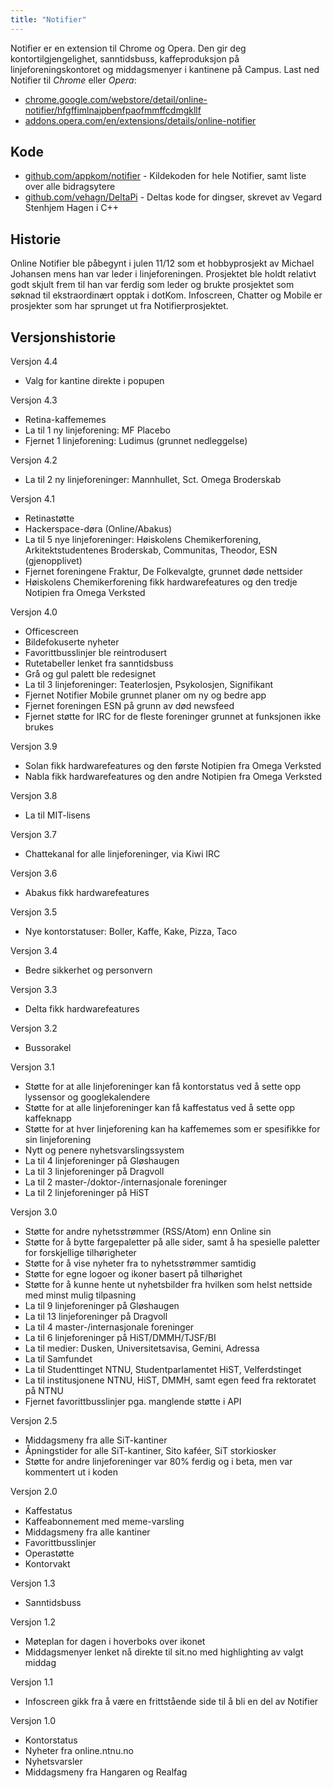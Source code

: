 ```yaml
---
title: "Notifier"
---
```


Notifier er en extension til Chrome og Opera. Den gir deg kontortilgjengelighet, sanntidsbuss, kaffeproduksjon på linjeforeningskontoret og middagsmenyer i kantinene på Campus. Last ned Notifier til *Chrome* eller *Opera*:

* [chrome.google.com/webstore/detail/online-notifier/hfgffimlnajpbenfpaofmmffcdmgkllf](https://chrome.google.com/webstore/detail/online-notifier/hfgffimlnajpbenfpaofmmffcdmgkllf)
* [addons.opera.com/en/extensions/details/online-notifier](https://addons.opera.com/en/extensions/details/online-notifier)

## Kode

* [github.com/appkom/notifier](https://github.com/appkom/notifier/) - Kildekoden for hele Notifier, samt liste over alle bidragsytere
* [github.com/vehagn/DeltaPi](https://github.com/vehagn/DeltaPi) - Deltas kode for dingser, skrevet av Vegard Stenhjem Hagen i C++

## Historie

Online Notifier ble påbegynt i julen 11/12 som et hobbyprosjekt av Michael Johansen mens han var leder i linjeforeningen. Prosjektet ble holdt relativt godt skjult frem til han var ferdig som leder og brukte prosjektet som søknad til ekstraordinært opptak i dotKom. Infoscreen, Chatter og Mobile er prosjekter som har sprunget ut fra Notifierprosjektet.

## Versjonshistorie

Versjon 4.4

- Valg for kantine direkte i popupen

Versjon 4.3

- Retina-kaffememes
- La til 1 ny linjeforening: MF Placebo
- Fjernet 1 linjeforening: Ludimus (grunnet nedleggelse)

Versjon 4.2

- La til 2 ny linjeforeninger: Mannhullet, Sct. Omega Broderskab

Versjon 4.1

- Retinastøtte
- Hackerspace-døra (Online/Abakus)
- La til 5 nye linjeforeninger: Høiskolens Chemikerforening, Arkitektstudentenes Broderskab, Communitas, Theodor, ESN (gjenopplivet)
- Fjernet foreningene Fraktur, De Folkevalgte, grunnet døde nettsider
- Høiskolens Chemikerforening fikk hardwarefeatures og den tredje Notipien fra Omega Verksted

Versjon 4.0

- Officescreen
- Bildefokuserte nyheter
- Favorittbusslinjer ble reintrodusert
- Rutetabeller lenket fra sanntidsbuss
- Grå og gul palett ble redesignet
- La til 3 linjeforeninger: Teaterlosjen, Psykolosjen, Signifikant
- Fjernet Notifier Mobile grunnet planer om ny og bedre app
- Fjernet foreningen ESN på grunn av død newsfeed
- Fjernet støtte for IRC for de fleste foreninger grunnet at funksjonen ikke brukes

Versjon 3.9

- Solan fikk hardwarefeatures og den første Notipien fra Omega Verksted
- Nabla fikk hardwarefeatures og den andre Notipien fra Omega Verksted

Versjon 3.8

- La til MIT-lisens

Versjon 3.7

- Chattekanal for alle linjeforeninger, via Kiwi IRC

Versjon 3.6

- Abakus fikk hardwarefeatures

Versjon 3.5

- Nye kontorstatuser: Boller, Kaffe, Kake, Pizza, Taco

Versjon 3.4

- Bedre sikkerhet og personvern

Versjon 3.3

- Delta fikk hardwarefeatures

Versjon 3.2

- Bussorakel

Versjon 3.1

- Støtte for at alle linjeforeninger kan få kontorstatus ved å sette opp lyssensor og googlekalendere
- Støtte for at alle linjeforeninger kan få kaffestatus ved å sette opp kaffeknapp
- Støtte for at hver linjeforening kan ha kaffememes som er spesifikke for sin linjeforening
- Nytt og penere nyhetsvarslingssystem
- La til 4 linjeforeninger på Gløshaugen
- La til 3 linjeforeninger på Dragvoll
- La til 2 master-/doktor-/internasjonale foreninger
- La til 2 linjeforeninger på HiST

Versjon 3.0

- Støtte for andre nyhetsstrømmer (RSS/Atom) enn Online sin
- Støtte for å bytte fargepaletter på alle sider, samt å ha spesielle paletter for forskjellige tilhørigheter
- Støtte for å vise nyheter fra to nyhetsstrømmer samtidig
- Støtte for egne logoer og ikoner basert på tilhørighet
- Støtte for å kunne hente ut nyhetsbilder fra hvilken som helst nettside med minst mulig tilpasning
- La til 9 linjeforeninger på Gløshaugen
- La til 13 linjeforeninger på Dragvoll
- La til 4 master-/internasjonale foreninger
- La til 6 linjeforeninger på HiST/DMMH/TJSF/BI
- La til medier: Dusken, Universitetsavisa, Gemini, Adressa
- La til Samfundet
- La til Studenttinget NTNU, Studentparlamentet HiST, Velferdstinget
- La til institusjonene NTNU, HiST, DMMH, samt egen feed fra rektoratet på NTNU
- Fjernet favorittbusslinjer pga. manglende støtte i API

Versjon 2.5

- Middagsmeny fra alle SiT-kantiner
- Åpningstider for alle SiT-kantiner, Sito kaféer, SiT storkiosker
- Støtte for andre linjeforeninger var 80% ferdig og i beta, men var kommentert ut i koden

Versjon 2.0

- Kaffestatus
- Kaffeabonnement med meme-varsling
- Middagsmeny fra alle kantiner
- Favorittbusslinjer
- Operastøtte
- Kontorvakt

Versjon 1.3

- Sanntidsbuss

Versjon 1.2

- Møteplan for dagen i hoverboks over ikonet
- Middagsmenyer lenket nå direkte til sit.no med highlighting av valgt middag

Versjon 1.1

- Infoscreen gikk fra å være en frittstående side til å bli en del av Notifier

Versjon 1.0

- Kontorstatus
- Nyheter fra online.ntnu.no
- Nyhetsvarsler
- Middagsmeny fra Hangaren og Realfag